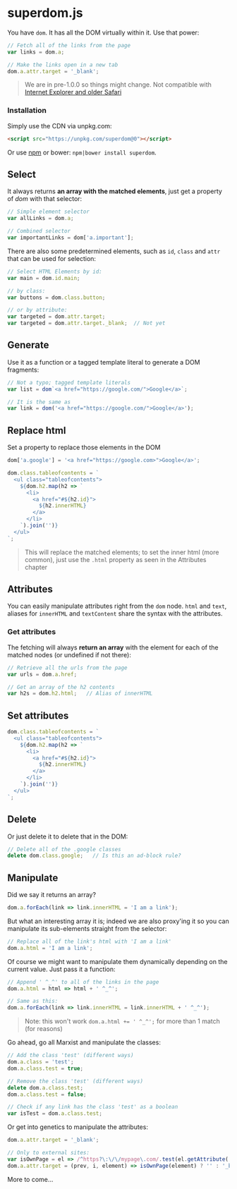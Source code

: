 # superdom.js

You have `dom`. It has all the DOM virtually within it. Use that power:

```js
// Fetch all of the links from the page
var links = dom.a;

// Make the links open in a new tab
dom.a.attr.target = '_blank';
```

> We are in pre-1.0.0 so things might change. Not compatible with [Internet Explorer and older Safari](http://caniuse.com/#feat=proxy)


### Installation

Simply use the CDN via unpkg.com:

```html
<script src="https://unpkg.com/superdom@0"></script>
```

Or use [npm](https://www.npmjs.com/package/superdom) or bower: `npm|bower install superdom`.



## Select

It always returns **an array with the matched elements**, just get a property of *dom* with that selector:

```js
// Simple element selector
var allLinks = dom.a;

// Combined selector
var importantLinks = dom['a.important'];
```

There are also some predetermined elements, such as `id`, `class` and `attr` that can be used for selection:

```js
// Select HTML Elements by id:
var main = dom.id.main;

// by class:
var buttons = dom.class.button;

// or by attribute:
var targeted = dom.attr.target;
var targeted = dom.attr.target._blank;  // Not yet
```


## Generate

Use it as a function or a tagged template literal to generate a DOM fragments:

```js
// Not a typo; tagged template literals
var list = dom`<a href="https://google.com/">Google</a>`;

// It is the same as
var link = dom('<a href="https://google.com/">Google</a>');
```




## Replace html

Set a property to replace those elements in the DOM

```js
dom['a.google'] = '<a href="https://google.com>">Google</a>';

dom.class.tableofcontents = `
  <ul class="tableofcontents">
    ${dom.h2.map(h2 => `
      <li>
        <a href="#${h2.id}">
          ${h2.innerHTML}
        </a>
      </li>
    `).join('')}
  </ul>
`;
```

> This will replace the matched elements; to set the inner html (more common), just use the `.html` property as seen in the Attributes chapter




## Attributes

You can easily manipulate attributes right from the `dom` node. `html` and `text`, aliases for `innerHTML` and `textContent` share the syntax with the attributes.


### Get attributes

The fetching will always **return an array** with the element for each of the matched nodes (or undefined if not there):

```js
// Retrieve all the urls from the page
var urls = dom.a.href;

// Get an array of the h2 contents
var h2s = dom.h2.html;   // Alias of innerHTML
```



## Set attributes

```js
dom.class.tableofcontents = `
  <ul class="tableofcontents">
    ${dom.h2.map(h2 => `
      <li>
        <a href="#${h2.id}">
          ${h2.innerHTML}
        </a>
      </li>
    `).join('')}
  </ul>
`;
```



## Delete

Or just delete it to delete that in the DOM:

```js
// Delete all of the .google classes
delete dom.class.google;   // Is this an ad-block rule?
```



## Manipulate

Did we say it returns an array?

```js
dom.a.forEach(link => link.innerHTML = 'I am a link');
```

But what an interesting array it is; indeed we are also proxy'ing it so you can manipulate its sub-elements straight from the selector:

```js
// Replace all of the link's html with 'I am a link'
dom.a.html = 'I am a link';
```

Of course we might want to manipulate them dynamically depending on the current value. Just pass it a function:

```js
// Append ' ^_^' to all of the links in the page
dom.a.html = html => html + ' ^_^';

// Same as this:
dom.a.forEach(link => link.innerHTML = link.innerHTML + ' ^_^');
```

> Note: this won't work `dom.a.html += ' ^_^';` for more than 1 match (for reasons)

Go ahead, go all Marxist and manipulate the classes:

```js
// Add the class 'test' (different ways)
dom.a.class = 'test';
dom.a.class.test = true;

// Remove the class 'test' (different ways)
delete dom.a.class.test;
dom.a.class.test = false;

// Check if any link has the class 'test' as a boolean
var isTest = dom.a.class.test;
```

Or get into genetics to manipulate the attributes:

```js
dom.a.attr.target = '_blank';

// Only to external sites:
var isOwnPage = el => /^https?\:\/\/mypage\.com/.test(el.getAttribute('href');
dom.a.attr.target = (prev, i, element) => isOwnPage(element) ? '' : '_blank';
```

More to come...

